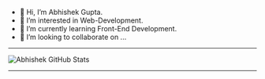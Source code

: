 - 👋 Hi, I’m Abhishek Gupta.
- 👀 I’m interested in Web-Development.
- 🌱 I’m currently learning Front-End Development.
- 💞️ I’m looking to collaborate on ...


***
![Abhishek GitHub Stats](https://github-readme-stats.vercel.app/api?username=abhs06&show_icons=true)

***

<!---
abhs06/abhs06 is a ✨ special ✨ repository because its `README.md` (this file) appears on your GitHub profile.
You can click the Preview link to take a look at your changes.
--->
